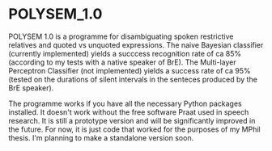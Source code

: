 # POLYSEM_1.0
POLYSEM 1.0 is a programme for disambiguating spoken restrictive relatives and quoted vs unquoted expressions. The naive Bayesian classifier (currently implemented) yields a succcess recognition rate of ca 85% (according to my tests with a native speaker of BrE). The Multi-layer Perceptron Classifier (not implemented) yields a success rate of ca 95% (tested on the durations of silent intervals in the senteces produced by the BrE speaker).

The programme works if you have all the necessary Python packages installed. It doesn't work without the free software Praat used in speech research. It is still a prototype version and will be significantly improved in the future. For now, it is just code that worked for the purposes of my MPhil thesis. I'm planning to make a standalone version soon.
